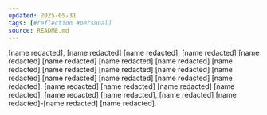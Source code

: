 ```yaml
---
updated: 2025-05-31
tags: [#reflection #personal]
source: README.md
---
```


[name redacted], [name redacted] [name redacted], [name redacted] [name redacted] [name redacted] [name redacted] [name redacted] [name redacted] [name redacted] [name redacted] [name redacted] [name redacted] [name redacted] [name redacted] [name redacted] [name redacted]. [name redacted] [name redacted] [name redacted] [name redacted], [name redacted] [name redacted], [name redacted] [name redacted]-[name redacted] [name redacted].
